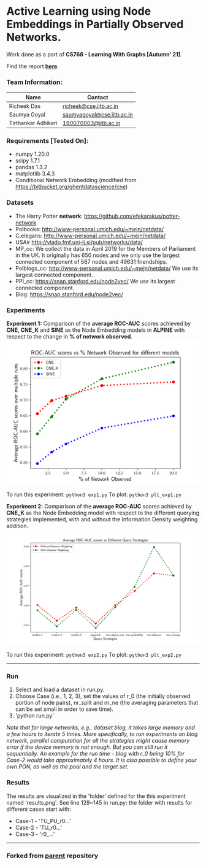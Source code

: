 # Active Learning using Node Embeddings in Partially Observed Networks. 

Work done as a part of **CS768 - Learning With Graphs [Autumn' 21]**.

Find the report [**here**](report.pdf).

### Team Information:

| Name                | Contact                    |
| -----------         | -----------                |
| Richeek Das         | richeek@cse.iitb.ac.in     |
| Saumya Goyal        | saumyagoyal@cse.iitb.ac.in |
| Tirthankar Adhikari | 190070003@iitb.ac.in       |

### Requirements [Tested On]:
* numpy 1.20.0
* scipy 1.7.1
* pandas 1.3.2
* matplotlib 3.4.3
* Conditional Network Embedding (modified from https://bitbucket.org/ghentdatascience/cne)

### Datasets
* The Harry Potter **network**: https://github.com/efekarakus/potter-network
* Polbooks: http://www-personal.umich.edu/~mejn/netdata/
* C.elegans: http://www-personal.umich.edu/~mejn/netdata/
* USAir http://vlado.fmf.uni-lj.si/pub/networks/data/
* MP_cc: We collect the data in April 2019 for the Members of Parliament in the UK. It originally has 650 nodes and we only use the largest connected component of 567 nodes and 49631 friendships.
* Polblogs_cc: http://www-personal.umich.edu/~mejn/netdata/ We use its largest connected component.
* PPI_cc: https://snap.stanford.edu/node2vec/ We use its largest connected component.
* Blog: https://snap.stanford.edu/node2vec/

### Experiments

**Experiment 1:** Comparison of the **average ROC-AUC** scores achieved by **CNE, CNE_K** and **SINE** as the Node Embedding models in **ALPINE** with respect to the change in **% of network observed**.
   ![Experiment 1](expt1.png "Experiment 1")

   To run this experiment: `python3 exp1.py`
   To plot: `python3 plt_exp1.py`


**Experiment 2:** Comparison of the **average ROC-AUC** scores achieved by **CNE_K** as the Node Embedding model with respect to the different querying strategies implemented, with and without the Information Density weighting addition.
   ![Experiment 2](expt2.png "Experiment 2")

   To run this experiment: `python3 exp2.py`
   To plot: `python3 plt_exp2.py`

<hr/>

### Run
1. Select and load a dataset in run.py.
2. Choose Case (i.e., 1, 2, 3), set the values of r_0 (the initially observed portion of node pairs), nr_split and nr_ne (the averaging parameters that can be set small in order to save time).
3. 'python run.py'

*Note that for large networks, e.g., dataset blog, it takes large memory and a few hours to iterate 5 times. More specifically, to run experiments on blog network, parallel computation for all the strategies might cause memory error if the device memory is not enough. But you can still run it sequentially. An example for the run time - blog with r_0 being 10% for Case-2 would take approximately 4 hours. It is also possible to define your own PON, as well as the pool and the target set.*


### Results
The results are visualized in the 'folder' defined for the this experiment named 'results.png'. See line 129~145 in run.py: the folder with results for different cases start with:

* Case-1 - 'TU_PU_r0...'
* Case-2 - 'TU_r0...'
* Case-3 - 'r0_...'

<hr/>

### Forked from [parent](https://github.com/aida-ugent/alpine_public) repository